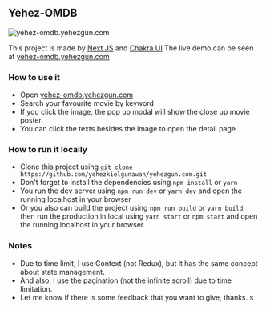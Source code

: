 ## Yehez-OMDB

![yehez-omdb.yehezgun.com](https://socialify.git.ci/yehezkielgunawan/yehez-omdb/image?description=1&descriptionEditable=Search%20your%20favourite%20movies%20just%20by%20keyword&language=1&logo=https%3A%2F%2Fimage.flaticon.com%2Ficons%2Fpng%2F512%2F1256%2F1256469.png&owner=1&pattern=Formal%20Invitation&theme=Dark)

This project is made by [Next JS](https://nextjs.org/) and [Chakra UI](https://github.com/chakra-ui/chakra-ui)
The live demo can be seen at [yehez-omdb.yehezgun.com](https://yehez-omdb.yehezgun.com)

### How to use it

- Open [yehez-omdb.yehezgun.com](https://yehez-omdb.yehezgun.com)
- Search your favourite movie by keyword
- If you click the image, the pop up modal will show the close up movie poster.
- You can click the texts besides the image to open the detail page.

### How to run it locally

- Clone this project using `git clone https://github.com/yehezkielgunawan/yehezgun.com.git`
- Don't forget to install the dependencies using `npm install` or `yarn`
- You run the dev server using `npm run dev` or `yarn dev` and open the running localhost in your browser
- Or you also can build the project using `npm run build` or `yarn build`, then run the production in local using `yarn start` or `npm start` and open the running localhost in your browser.

### Notes

- Due to time limit, I use Context (not Redux), but it has the same concept about state management.
- And also, I use the pagination (not the infinite scroll) due to time limitation.
- Let me know if there is some feedback that you want to give, thanks.
  s
